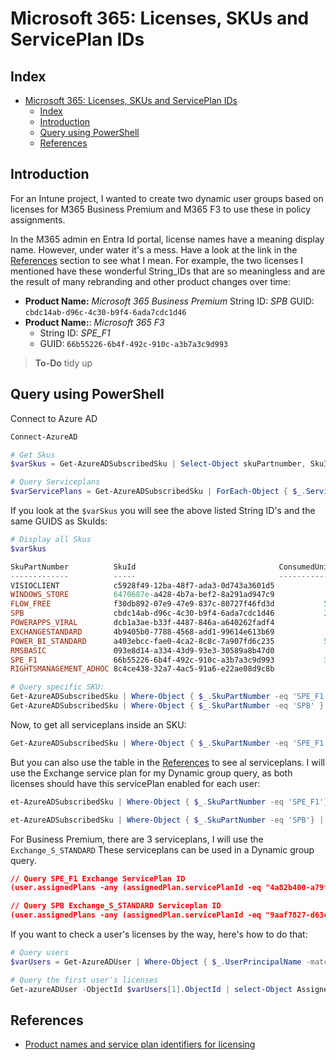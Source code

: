 # Microsoft 365: Licenses, SKUs and ServicePlan IDs

## Index

- [Microsoft 365: Licenses, SKUs and ServicePlan IDs](#microsoft-365-licenses-skus-and-serviceplan-ids)
  - [Index](#index)
  - [Introduction](#introduction)
  - [Query using PowerShell](#query-using-powershell)
  - [References](#references)

## Introduction

For an Intune project, I wanted to create two dynamic user groups based on licenses for M365 Business Premium and M365 F3 to use these in policy assignments.

In the M365 admin en Entra Id portal, license names have a meaning display name. However, under water it's a mess.
Have a look at the link in the [References](#references) section to see what I mean.
For example, the two licenses I mentioned have these wonderful String_IDs that are so meaningless and are the result of many rebranding and other product changes over time:

- **Product Name:**  _Microsoft 365 Business Premium_
    String ID: _SPB_
    GUID: `cbdc14ab-d96c-4c30-b9f4-6ada7cdc1d46`
- **Product Name:**: _Microsoft 365 F3_
  - String ID: _SPE_F1_
  - GUID: `66b55226-6b4f-492c-910c-a3b7a3c9d993`

> **To-Do** tidy up

## Query using PowerShell

Connect to Azure AD

```PowerShell
Connect-AzureAD
```

```powershell
# Get Skus
$varSkus = Get-AzureADSubscribedSku | Select-Object skuPartnumber, SkuId, ConsumedUnits

# Query Serviceplans
$varServicePlans = Get-AzureADSubscribedSku | ForEach-Object { $_.ServicePlans | Select-Object ServicePlanName, ServicePlanId }
```

If you look at the `$varSkus` you will see the above listed String ID's and the same GUIDS as SkuIds:

```powershell
# Display all Skus
$varSkus

SkuPartNumber          SkuId                                ConsumedUnits
-------------          -----                                -------------
VISIOCLIENT            c5928f49-12ba-48f7-ada3-0d743a3601d5             1
WINDOWS_STORE          6470687e-a428-4b7a-bef2-8a291ad947c9             0
FLOW_FREE              f30db892-07e9-47e9-837c-80727f46fd3d           592
SPB                    cbdc14ab-d96c-4c30-b9f4-6ada7cdc1d46           256
POWERAPPS_VIRAL        dcb1a3ae-b33f-4487-846a-a640262fadf4             1
EXCHANGESTANDARD       4b9405b0-7788-4568-add1-99614e613b69             1
POWER_BI_STANDARD      a403ebcc-fae0-4ca2-8c8c-7a907fd6c235           593
RMSBASIC               093e8d14-a334-43d9-93e3-30589a8b47d0             0
SPE_F1                 66b55226-6b4f-492c-910c-a3b7a3c9d993           346
RIGHTSMANAGEMENT_ADHOC 8c4ce438-32a7-4ac5-91a6-e22ae08d9c8b             0

# Query specific SKU:
Get-AzureADSubscribedSku | Where-Object { $_.SkuPartNumber -eq 'SPE_F1' }
Get-AzureADSubscribedSku | Where-Object { $_.SkuPartNumber -eq 'SPB' }
```

Now, to get all serviceplans inside an SKU:

```powershell
Get-AzureADSubscribedSku | Where-Object { $_.SkuPartNumber -eq 'SPE_F1' } | ForEach-Object { $_.ServicePlans | Select-Object ServicePlanName, ServicePlanId }
```

But you can also use the table in the [References](#references) to see al serviceplans.
I will use the Exchange service plan for my Dynamic group query, as both licenses should have this servicePlan enabled for each user:

```powershell
et-AzureADSubscribedSku | Where-Object { $_.SkuPartNumber -eq 'SPE_F1'} | ForEach-Object { $_.ServicePlans | Where-Object {$_.ServicePlanName -match 'Exchange' } | Select-Object ServicePlanName, ServicePlanId }

et-AzureADSubscribedSku | Where-Object { $_.SkuPartNumber -eq 'SPB'} | ForEach-Object { $_.ServicePlans | Where-Object {$_.ServicePlanName -match 'Exchange' } | Select-Object ServicePlanName, ServicePlanId }
```

For Business Premium, there are 3 serviceplans, I will use the `Exchange_S_STANDARD`
These serviceplans can be used in a Dynamic group query.

```json
// Query SPE_F1 Exchange ServicePlan ID
(user.assignedPlans -any (assignedPlan.servicePlanId -eq "4a82b400-a79f-41a4-b4e2-e94f5787b113" and assignedPlan.capabilityStatus -eq "Enabled"))

// Query SPB Exchange_S_STANDARD Serviceplan ID
(user.assignedPlans -any (assignedPlan.servicePlanId -eq "9aaf7827-d63c-4b61-89c3-182f06f82e5c" and assignedPlan.capabilityStatus -eq "Enabled"))
```

If you want to check a user's licenses by the way, here's how to do that:

```powershell
# Query users
$varUsers = Get-AzureADUser | Where-Object { $_.UserPrincipalName -match "testuser" }

# Query the first user's licenses
Get-azureADUser -ObjectId $varUsers[1].ObjectId | select-Object AssignedLicenses | fl
```

## References

- [Product names and service plan identifiers for licensing](https://learn.microsoft.com/en-us/entra/identity/users/licensing-service-plan-reference)
  